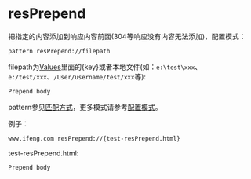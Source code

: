 # resPrepend

把指定的内容添加到响应内容前面(304等响应没有内容无法添加)，配置模式：

	pattern resPrepend://filepath
	
filepath为[Values](http://local.whistlejs.com/#values)里面的{key}或者本地文件(如：`e:\test\xxx`、`e:/test/xxx`、`/User/username/test/xxx`等):

	Prepend body

pattern参见[匹配方式](../pattern.html)，更多模式请参考[配置模式](../mode.html)。

例子：

	www.ifeng.com resPrepend://{test-resPrepend.html}
	

test-resPrepend.html:

	Prepend body
	
